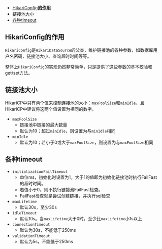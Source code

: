 - [HikariConfig**的作用**](#hikariconfig的作用)
- [链接池大小](#链接池大小)
- [各种timeout](#各种timeout)

## HikariConfig**的作用**

`HikariConfig`是`HikariDataSource`的父类，维护链接池的各种参数，如数据库用户名密码、链接池大小、查询超时时间等等。

整体上`HikariConfig`的实现仍然非常简单，只是提供了这些参数的基本校验和get/set方法。

## 链接池大小

HikariCP中只有两个值来控制连接池的大小：`maxPoolSize`和`minIdle`，且HikariCP中建议将这两个值设置为相同的数字。

- `maxPoolSize`
    - 链接池中链接的最大数量
    - 默认为10；超过`minIdle`，则设置为与`minIdle`相同
- `minIdle`
    - 默认为10；若小于0或大于`maxPoolSize`，则设置为与`maxPoolSize`相同

## 各种timeout

- `initializationFailTimeout`
    - 单位ms，初始化时设置为1。大于1的值即为初始化链接池时执行FailFast的超时时间。
    - 若值小于0，则不执行链接池FailFast检查。
    - FailFast检查就是尝试创建链接，并执行sql检查
- `maxLifetime`
    - 默认30s，至少30s
- `idleTimeout`
    - 默认10s。当`maxLifetime`大于0时，至少比`maxLifetime`小1s以上
- `connectionTimeout`
    - 默认为30s，不能低于250ms
- `validationTimeout`
    - 默认为5s，不能低于250ms